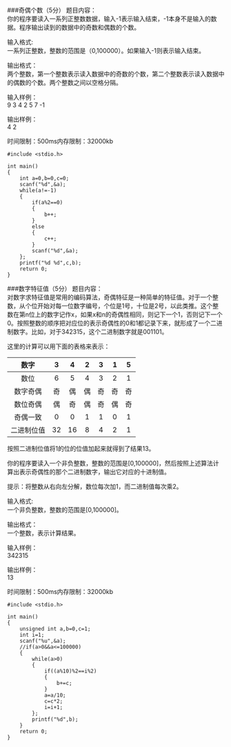 ###奇偶个数（5分）
题目内容：  
你的程序要读入一系列正整数数据，输入-1表示输入结束，-1本身不是输入的数据。程序输出读到的数据中的奇数和偶数的个数。  

输入格式:  
一系列正整数，整数的范围是（0,100000）。如果输入-1则表示输入结束。  

输出格式：  
两个整数，第一个整数表示读入数据中的奇数的个数，第二个整数表示读入数据中的偶数的个数。两个整数之间以空格分隔。  

输入样例：  
9 3 4 2 5 7 -1  

输出样例：  
4 2  

时间限制：500ms内存限制：32000kb  

	#include <stdio.h>
	
	int main()
	{
		int a=0,b=0,c=0;
		scanf("%d",&a);
		while(a!=-1)
		{
			if(a%2==0)
			{
				b++;
			}
			else
			{
				c++;
			}
			scanf("%d",&a);
		};
		printf("%d %d",c,b);
		return 0; 
	}


###数字特征值（5分）
题目内容：  
对数字求特征值是常用的编码算法，奇偶特征是一种简单的特征值。对于一个整数，从个位开始对每一位数字编号，个位是1号，十位是2号，以此类推。这个整数在第n位上的数字记作x，如果x和n的奇偶性相同，则记下一个1，否则记下一个0。按照整数的顺序把对应位的表示奇偶性的0和1都记录下来，就形成了一个二进制数字。比如，对于342315，这个二进制数字就是001101。  

这里的计算可以用下面的表格来表示：  

数字|3|4|2|3|1|5  
:-:|:-:|:-:|:-:|:-:|:-:|:-:
数位|6|5|4|3|2|1  
数字奇偶|奇|偶|偶|奇|奇|奇
数位奇偶|偶|奇|偶|奇|偶|奇  
奇偶一致|0|0|1|1|0|1  
二进制位值|32|16|8|4|2|1  

按照二进制位值将1的位的位值加起来就得到了结果13。  

你的程序要读入一个非负整数，整数的范围是[0,100000]，然后按照上述算法计算出表示奇偶性的那个二进制数字，输出它对应的十进制值。  

提示：将整数从右向左分解，数位每次加1，而二进制值每次乘2。  

输入格式:  
一个非负整数，整数的范围是[0,100000]。  

输出格式：  
一个整数，表示计算结果。  

输入样例：  
342315  

输出样例：  
13  

时间限制：500ms内存限制：32000kb  

	#include <stdio.h>
	
	int main()
	{
		unsigned int a,b=0,c=1;
		int i=1;
		scanf("%u",&a);
		//if(a>0&&a<=100000)
		{
			while(a>0)
			{
				if((a%10)%2==i%2)
				{
					b+=c;
				}
				a=a/10;
				c=c*2;
				i=i+1;
			};
			printf("%d",b);
		}
		return 0;
	}  
